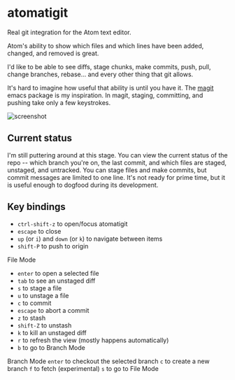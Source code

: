 # atomatigit

Real git integration for the Atom text editor.

Atom's ability to show which files and which lines have been added, changed, and
removed is great.

I'd like to be able to see diffs, stage chunks, make commits, push, pull, change
branches, rebase... and every other thing that git allows.

It's hard to imagine how useful that ability is until you have it. The [magit]()
emacs package is my inspiration. In magit, staging, committing, and pushing take
only a few keystrokes.

![screenshot](http://i.imgur.com/U5WJzE8.png)

## Current status

I'm still puttering around at this stage. You can view the current status of the
repo -- which branch you're on, the last commit, and which files are staged,
unstaged, and untracked. You can stage files and make commits, but commit
messages are limited to one line. It's not ready for prime time, but it is
useful enough to dogfood during its development.

## Key bindings

- `ctrl-shift-z` to open/focus atomatigit
- `escape` to close
- `up` (or `i`) and `down` (or `k`) to navigate between items
- `shift-P` to push to origin

File Mode
- `enter` to open a selected file
- `tab` to see an unstaged diff
- `s` to stage a file
- `u` to unstage a file
- `c` to commit
- `escape` to abort a commit
- `z` to stash
- `shift-Z` to unstash
- `k` to kill an unstaged diff
- `r` to refresh the view (mostly happens automatically)
- `b` to go to Branch Mode

Branch Mode
  `enter` to checkout the selected branch
  `c` to create a new branch
  `f` to fetch (experimental)
  `s` to go to File Mode
